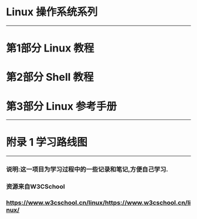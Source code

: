 # Linux 操作系统系列
---

# 第1部分 Linux 教程
# 第2部分 Shell 教程
# 第3部分 Linux 参考手册

---

# 附录 1 学习路线图
---
### 说明:这一项目为学习过程中的一些记录和笔记,方便自己学习.
### 资源来自W3CSchool
### https://www.w3cschool.cn/linux/https://www.w3cschool.cn/linux/